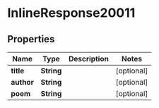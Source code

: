 

# InlineResponse20011

## Properties

Name | Type | Description | Notes
------------ | ------------- | ------------- | -------------
**title** | **String** |  |  [optional]
**author** | **String** |  |  [optional]
**poem** | **String** |  |  [optional]




